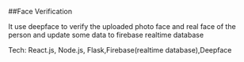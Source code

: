 ##Face Verification

It use deepface to verify the uploaded photo face and real face of the person and update some data to firebase realtime database

Tech: React.js, Node.js, Flask,Firebase(realtime database),Deepface
